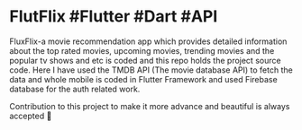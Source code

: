 # FlutFlix #Flutter #Dart #API 
FluxFlix-a movie recommendation app which provides detailed information about the top rated movies, upcoming movies, trending movies and the popular tv shows and etc is coded and this repo holds the project source code. Here I have used the TMDB API (The movie database API) to fetch the data and whole mobile is coded in Flutter Framework and used Firebase database for the auth related work. 


Contribution to this project to make it more advance and beautiful is always accepted 🙏
